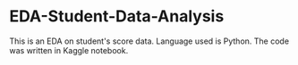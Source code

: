 # EDA-Student-Data-Analysis
This is an EDA on student's score data. Language used is Python. The code was written in Kaggle notebook. 
